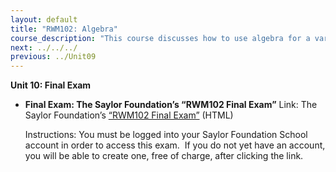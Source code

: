 ```yaml
---
layout: default
title: "RWM102: Algebra"
course_description: "This course discusses how to use algebra for a variety of everyday tasks, such as calculate change without specifying how much money is to be spent on a purchase, analyzing relationships by graphing, and describing real-world situations in business, accounting, and science."
next: ../../../
previous: ../Unit09
---
```

**Unit 10: Final Exam** <span id="10"></span> 
-   **Final Exam: The Saylor Foundation’s “RWM102 Final Exam”**
    Link: The Saylor Foundation’s [“RWM102 Final
    Exam”](http://school.saylor.org/mod/quiz/view.php?id=1220) (HTML)  
      
     Instructions: You must be logged into your Saylor Foundation School
    account in order to access this exam.  If you do not yet have an
    account, you will be able to create one, free of charge, after
    clicking the link.


